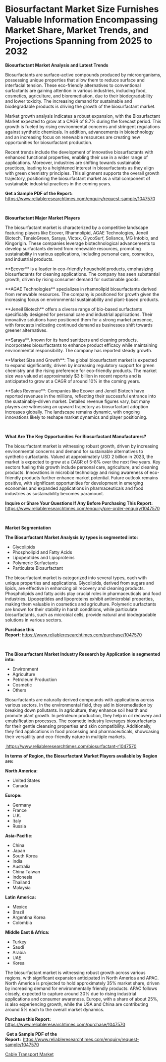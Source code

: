 <p><h1>Biosurfactant Market Size Furnishes Valuable Information Encompassing Market Share, Market Trends, and Projections Spanning from 2025 to 2032</h1></p><p><strong>Biosurfactant Market Analysis and Latest Trends</strong></p>
<p><p>Biosurfactants are surface-active compounds produced by microorganisms, possessing unique properties that allow them to reduce surface and interfacial tension. These eco-friendly alternatives to conventional surfactants are gaining attention in various industries, including food, cosmetics, agriculture, and bioremediation, due to their biodegradability and lower toxicity. The increasing demand for sustainable and biodegradable products is driving the growth of the biosurfactant market.</p><p>Market growth analysis indicates a robust expansion, with the Biosurfactant Market expected to grow at a CAGR of 8.7% during the forecast period. This growth is fueled by rising environmental concerns and stringent regulations against synthetic chemicals. In addition, advancements in biotechnology and an increasing focus on renewable resources are creating new opportunities for biosurfactant production.</p><p>Recent trends include the development of innovative biosurfactants with enhanced functional properties, enabling their use in a wider range of applications. Moreover, industries are shifting towards sustainable practices, leading to a heightened interest in biosurfactants as they align with green chemistry principles. This alignment supports the overall growth trajectory, positioning the biosurfactant market as a vital component of sustainable industrial practices in the coming years.</p></p>
<p><strong>Get a Sample PDF of the Report:&nbsp;</strong> <a href="https://www.reliableresearchtimes.com/enquiry/request-sample/1047570?utm_campaign=3047&utm_medium=2&utm_source=Github&utm_content=ia&utm_term=06032025&utm_id=biosurfactant">https://www.reliableresearchtimes.com/enquiry/request-sample/1047570</a></p>
<p>&nbsp;</p>
<p><strong>Biosurfactant Major Market Players</strong></p>
<p><p>The biosurfactant market is characterized by a competitive landscape featuring players like Ecover, Rhamnolipid, AGAE Technologies, Jeneil Biotech, TensioGreen, Saraya, Victex, GlycoSurf, Soliance, MG Intobio, and Kingorigin. These companies leverage biotechnological advancements to develop surfactants derived from renewable resources, promoting sustainability in various applications, including personal care, cosmetics, and industrial products.</p><p>**Ecover** is a leader in eco-friendly household products, emphasizing biosurfactants for cleaning applications. The company has seen substantial growth, driven by rising consumer demand for sustainable goods.</p><p>**AGAE Technologies** specializes in rhamnolipid biosurfactants derived from renewable resources. The company is positioned for growth given the increasing focus on environmental sustainability and plant-based products.</p><p>**Jeneil Biotech** offers a diverse range of bio-based surfactants specifically designed for personal care and industrial applications. Their innovative solutions have positioned them for a strong market presence, with forecasts indicating continued demand as businesses shift towards greener alternatives.</p><p>**Saraya**, known for its hand sanitizers and cleaning products, incorporates biosurfactants to enhance product efficacy while maintaining environmental responsibility. The company has reported steady growth.</p><p>**Market Size and Growth**: The global biosurfactant market is expected to expand significantly, driven by increasing regulatory support for green chemistry and the rising preference for eco-friendly products. The market size was valued at approximately $3 billion in recent reports and is anticipated to grow at a CAGR of around 10% in the coming years.</p><p>**Sales Revenue**: Companies like Ecover and Jeneil Biotech have reported revenues in the millions, reflecting their successful entrance into the sustainably-driven market. Detailed revenue figures vary, but many players are witnessing an upward trajectory as biosurfactant adoption increases globally. The landscape remains dynamic, with ongoing innovations likely to reshape market dynamics and player positioning.</p></p>
<p>&nbsp;</p>
<p><strong>What Are The Key Opportunities For Biosurfactant Manufacturers?</strong></p>
<p><p>The biosurfactant market is witnessing robust growth, driven by increasing environmental concerns and demand for sustainable alternatives to synthetic surfactants. Valued at approximately USD 2 billion in 2023, the market is expected to grow at a CAGR of 5-8% over the next five years. Key sectors fueling this growth include personal care, agriculture, and cleaning products. Innovations in microbial technology and rising awareness of eco-friendly products further enhance market potential. Future outlook remains positive, with significant opportunities for development in emerging economies and expanded applications in pharmaceuticals and food industries as sustainability becomes paramount.</p></p>
<p><strong>Inquire or Share Your Questions If Any Before Purchasing This Report:</strong> <a href="https://www.reliableresearchtimes.com/enquiry/pre-order-enquiry/1047570?utm_campaign=3047&utm_medium=2&utm_source=Github&utm_content=ia&utm_term=06032025&utm_id=biosurfactant">https://www.reliableresearchtimes.com/enquiry/pre-order-enquiry/1047570</a></p>
<p>&nbsp;</p>
<p><strong>Market Segmentation</strong></p>
<p><strong>The Biosurfactant Market Analysis by types is segmented into:</strong></p>
<p><ul><li>Glycolipids</li><li>Phospholipid and Fatty Acids</li><li>Lipopeptides and Lipoproteins</li><li>Polymeric Surfactants</li><li>Particulate Biosurfactant</li></ul></p>
<p><p>The biosurfactant market is categorized into several types, each with unique properties and applications. Glycolipids, derived from sugars and lipids, are effective in enhancing oil recovery and cleaning products. Phospholipids and fatty acids play crucial roles in pharmaceuticals and food industries. Lipopeptides and lipoproteins exhibit antimicrobial properties, making them valuable in cosmetics and agriculture. Polymeric surfactants are known for their stability in harsh conditions, while particulate biosurfactants, such as microbial cells, provide natural and biodegradable solutions in various sectors.</p></p>
<p><strong>Purchase this Report:&nbsp;</strong><a href="https://www.reliableresearchtimes.com/purchase/1047570?utm_campaign=3047&utm_medium=2&utm_source=Github&utm_content=ia&utm_term=06032025&utm_id=biosurfactant">https://www.reliableresearchtimes.com/purchase/1047570</a></p>
<p>&nbsp;</p>
<p><strong>The Biosurfactant Market Industry Research by Application is segmented into:</strong></p>
<p><ul><li>Environment</li><li>Agriculture</li><li>Petroleum Production</li><li>Cosmetic</li><li>Others</li></ul></p>
<p><p>Biosurfactants are naturally derived compounds with applications across various sectors. In the environmental field, they aid in bioremediation by breaking down pollutants. In agriculture, they enhance soil health and promote plant growth. In petroleum production, they help in oil recovery and emulsification processes. The cosmetic industry leverages biosurfactants for their gentle cleansing properties and skin compatibility. Additionally, they find applications in food processing and pharmaceuticals, showcasing their versatility and eco-friendly nature in multiple markets.</p></p>
<p><a href="https://www.reliableresearchtimes.com/biosurfactant-r1047570?utm_campaign=3047&utm_medium=2&utm_source=Github&utm_content=ia&utm_term=06032025&utm_id=biosurfactant">&nbsp;https://www.reliableresearchtimes.com/biosurfactant-r1047570</a></p>
<p><strong>In terms of Region, the Biosurfactant Market Players available by Region are:</strong></p>
<p>
    <p> <strong> North America: </strong>
        <ul>
            <li>United States</li>
            <li>Canada</li>
        </ul>
        </p> 
    <p> <strong> Europe: </strong>
        <ul>
            <li>Germany</li>
            <li>France</li>
            <li>U.K.</li>
            <li>Italy</li>
            <li>Russia</li>
        </ul>
        </p> 
    <p> <strong> Asia-Pacific: </strong>
        <ul>
            <li>China</li>
            <li>Japan</li>
            <li>South Korea</li>
            <li>India</li>
            <li>Australia</li>
            <li>China Taiwan</li>
            <li>Indonesia</li>
            <li>Thailand</li>
            <li>Malaysia</li>
        </ul>
        </p> 
    <p> <strong> Latin America: </strong>
        <ul>
            <li>Mexico</li>
            <li>Brazil</li>
            <li>Argentina Korea</li>
            <li>Colombia</li>
        </ul>
        </p> 
    <p> <strong> Middle East & Africa: </strong>
        <ul>
            <li>Turkey</li>
            <li>Saudi</li>
            <li>Arabia</li>
            <li>UAE</li>
            <li>Korea</li>
        </ul>
    </p>
    </p>
<p><p>The biosurfactant market is witnessing robust growth across various regions, with significant expansion anticipated in North America and APAC. North America is projected to hold approximately 35% market share, driven by increasing demand for environmentally friendly products. APAC follows closely, expected to capture around 30% due to rising industrial applications and consumer awareness. Europe, with a share of about 25%, is also experiencing growth, while the USA and China are contributing around 5% each to the overall market dynamics.</p></p>
<p><strong>Purchase this Report: </strong><a href="https://www.reliableresearchtimes.com/purchase/1047570?utm_campaign=3047&utm_medium=2&utm_source=Github&utm_content=ia&utm_term=06032025&utm_id=biosurfactant">https://www.reliableresearchtimes.com/purchase/1047570</a></p>
<p>&nbsp;<strong>Get a Sample PDF of the Report:&nbsp;&nbsp;</strong><a href="https://www.reliableresearchtimes.com/enquiry/request-sample/1047570?utm_campaign=3047&utm_medium=2&utm_source=Github&utm_content=ia&utm_term=06032025&utm_id=biosurfactant">https://www.reliableresearchtimes.com/enquiry/request-sample/1047570</a></p>
<p><strong></strong></p>
<p><p><a href="https://github.com/amoakuolaopa/Market-Research-Report-List-1/blob/main/cable-transport-market.md?utm_campaign=3047&utm_medium=2&utm_source=Github&utm_content=ia&utm_term=06032025&utm_id=biosurfactant">Cable Transport Market</a></p></p>